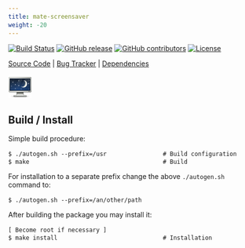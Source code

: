 ```yaml
---
title: mate-screensaver
weight: -20
---
```


<span class="badge-placeholder">[![Build Status](https://travis-ci.org/mate-desktop/mate-screensaver.svg?branch=master)](https://travis-ci.org/github/mate-desktop/mate-desktop)</span>
<span class="badge-placeholder">[![GitHub release](https://img.shields.io/github/v/release/mate-desktop/mate-screensaver)](https://github.com/mate-desktop/mate-desktop/releases/latest)</span>
<span class="badge-placeholder">[![GitHub contributors](https://img.shields.io/github/contributors/mate-desktop/mate-screensaver)](https://github.com/mate-desktop/mate-screensaver/graphs/contributors)</span>
<span class="badge-placeholder">[![License](https://img.shields.io/github/license/mate-desktop/mate-screensaver)](https://github.com/mate-desktop/mate-screensaver/blob/main/LICENSE)</span>

[Source Code](https://github.com/mate-desktop/mate-screensaver) | [Bug Tracker](https://github.com/mate-desktop/mate-screensaver/issues) | [Dependencies](https://github.com/mate-desktop/mate-screensaver/blob/master/.build.yml)

![](https://raw.githubusercontent.com/mate-desktop/mate-icon-theme/master/mate/48x48/apps/preferences-desktop-screensaver.png)

## Build / Install

Simple build procedure:

```
$ ./autogen.sh --prefix=/usr                # Build configuration
$ make                                      # Build
```
For installation to a separate prefix change the above `./autogen.sh` command to:

```
$ ./autogen.sh --prefix=/an/other/path
```

After building the package you may install it:

```
[ Become root if necessary ]
$ make install                              # Installation
```


